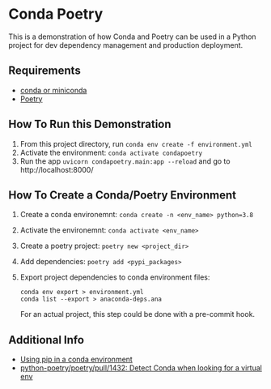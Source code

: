 # Conda Poetry

This is a demonstration of how Conda and Poetry can be used in a Python project
for dev dependency management and production deployment.

## Requirements

- [conda or miniconda](https://docs.conda.io/projects/conda/en/latest/user-guide/install/index.html)
- [Poetry](https://python-poetry.org/docs/master/#installation)

## How To Run this Demonstration

1. From this project directory, run `conda env create -f environment.yml`
1. Activate the environment: `conda activate condapoetry`
1. Run the app `uvicorn condapoetry.main:app --reload` and go to http://localhost:8000/

## How To Create a Conda/Poetry Environment

1. Create a conda environemnt: `conda create -n <env_name> python=3.8`
1. Activate the environemnt: `conda activate <env_name>`
2. Create a poetry project: `poetry new <project_dir>`
3. Add dependencies: `poetry add <pypi_packages>`
4. Export project dependencies to conda environment files:

   ```
   conda env export > environment.yml
   conda list --export > anaconda-deps.ana
   ```
   
   For an actual project, this step could be done with a pre-commit hook.

## Additional Info

- [Using pip in a conda environment](https://www.anaconda.com/blog/using-pip-in-a-conda-environment)
- [python-poetry/poetry/pull/1432: Detect Conda when looking for a virtual env](https://github.com/python-poetry/poetry/pull/1432)
